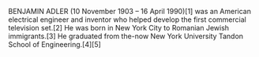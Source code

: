 BENJAMIN ADLER (10 November 1903 – 16 April 1990)[1] was an American electrical engineer and inventor who helped develop the first commercial television set.[2] He was born in New York City to Romanian Jewish immigrants.[3] He graduated from the-now New York University Tandon School of Engineering.[4][5]
